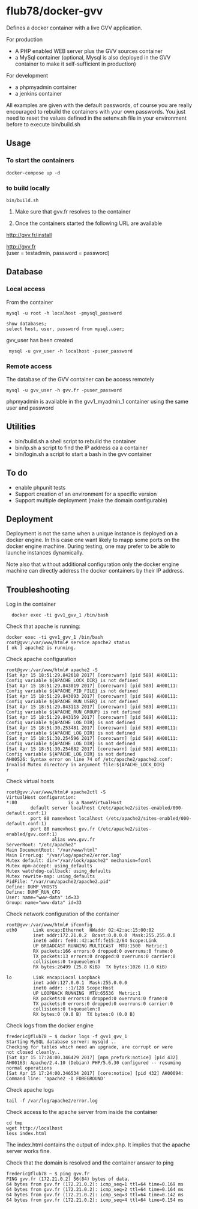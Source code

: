 # flub78/docker-gvv

Defines a docker container with a live GVV application.

For production
* A PHP enabled WEB server plus the GVV sources container
* a MySql container (optional, Mysql is also deployed in the GVV container to make it self-sufficient in production)

For development
* a phpmyadmin container
* a jenkins container

All examples are given with the default passwords, of course you are really encouraged to rebuild the containers with your own passwords. You just need to reset the values defined in the setenv.sh file in your environment before to execute bin/build.sh

## Usage

### To start the containers
    docker-compose up -d
 
### to build locally
    bin/build.sh

1. Make sure that gvv.fr resolves to the container

1. Once the containers started the following URL are available

http://gvv.fr/install

http://gvv.fr		
(user = testadmin, password = password)


## Database

### Local access
From the container

    mysql -u root -h localhost -pmysql_password

    show databases;
    select host, user, password from mysql.user;

gvv_user has been created

     mysql -u gvv_user -h localhost -puser_password


### Remote access

The database of the GVV container can be access remotely

    mysql -u gvv_user -h gvv.fr -puser_password

phpmyadmin is available in the gvv1_myadmin_1 container using the same user and password


## Utilities

* bin/build.sh a shell script to rebuild the container
* bin/ip.sh a script to find the IP address oa a container
* bin/login.sh a script to start a bash in the gvv container

## To do

* enable phpunit tests
* Support creation of an environment for a specific version
* Support multiple deployment (make the domain configurable)

## Deployment

Deployment is not the same when a unique instance is deployed on a docker engine. In this case one want likely to mapp some ports on the docker engine machine. During testing, one may prefer to be able to launche instances dynamically.

Note also that without additional configuration only the docker engine machine can directly address the docker containers by their IP address.

## Troubleshooting

Log in the container

      docker exec -ti gvv1_gvv_1 /bin/bash

Check that apache is running:
```
docker exec -ti gvv1_gvv_1 /bin/bash
root@gvv:/var/www/html# service apache2 status
[ ok ] apache2 is running.

```
Check apache configuration
```
root@gvv:/var/www/html# apache2 -S
[Sat Apr 15 18:51:29.842618 2017] [core:warn] [pid 589] AH00111: Config variable ${APACHE_LOCK_DIR} is not defined
[Sat Apr 15 18:51:29.843019 2017] [core:warn] [pid 589] AH00111: Config variable ${APACHE_PID_FILE} is not defined
[Sat Apr 15 18:51:29.843093 2017] [core:warn] [pid 589] AH00111: Config variable ${APACHE_RUN_USER} is not defined
[Sat Apr 15 18:51:29.843113 2017] [core:warn] [pid 589] AH00111: Config variable ${APACHE_RUN_GROUP} is not defined
[Sat Apr 15 18:51:29.843159 2017] [core:warn] [pid 589] AH00111: Config variable ${APACHE_LOG_DIR} is not defined
[Sat Apr 15 18:51:30.253481 2017] [core:warn] [pid 589] AH00111: Config variable ${APACHE_LOG_DIR} is not defined
[Sat Apr 15 18:51:30.254596 2017] [core:warn] [pid 589] AH00111: Config variable ${APACHE_LOG_DIR} is not defined
[Sat Apr 15 18:51:30.254682 2017] [core:warn] [pid 589] AH00111: Config variable ${APACHE_LOG_DIR} is not defined
AH00526: Syntax error on line 74 of /etc/apache2/apache2.conf:
Invalid Mutex directory in argument file:${APACHE_LOCK_DIR}
r

```
Check virtual hosts
```
root@gvv:/var/www/html# apache2ctl -S
VirtualHost configuration:
*:80                   is a NameVirtualHost
         default server localhost (/etc/apache2/sites-enabled/000-default.conf:1)
         port 80 namevhost localhost (/etc/apache2/sites-enabled/000-default.conf:1)
         port 80 namevhost gvv.fr (/etc/apache2/sites-enabled/gvv.conf:1)
                 alias www.gvv.fr
ServerRoot: "/etc/apache2"
Main DocumentRoot: "/var/www/html"
Main ErrorLog: "/var/log/apache2/error.log"
Mutex default: dir="/var/lock/apache2" mechanism=fcntl 
Mutex mpm-accept: using_defaults
Mutex watchdog-callback: using_defaults
Mutex rewrite-map: using_defaults
PidFile: "/var/run/apache2/apache2.pid"
Define: DUMP_VHOSTS
Define: DUMP_RUN_CFG
User: name="www-data" id=33
Group: name="www-data" id=33

```
Check network configuration of the container
```
root@gvv:/var/www/html# ifconfig
eth0      Link encap:Ethernet  HWaddr 02:42:ac:15:00:02  
          inet addr:172.21.0.2  Bcast:0.0.0.0  Mask:255.255.0.0
          inet6 addr: fe80::42:acff:fe15:2/64 Scope:Link
          UP BROADCAST RUNNING MULTICAST  MTU:1500  Metric:1
          RX packets:166 errors:0 dropped:0 overruns:0 frame:0
          TX packets:13 errors:0 dropped:0 overruns:0 carrier:0
          collisions:0 txqueuelen:0 
          RX bytes:26499 (25.8 KiB)  TX bytes:1026 (1.0 KiB)

lo        Link encap:Local Loopback  
          inet addr:127.0.0.1  Mask:255.0.0.0
          inet6 addr: ::1/128 Scope:Host
          UP LOOPBACK RUNNING  MTU:65536  Metric:1
          RX packets:0 errors:0 dropped:0 overruns:0 frame:0
          TX packets:0 errors:0 dropped:0 overruns:0 carrier:0
          collisions:0 txqueuelen:0 
          RX bytes:0 (0.0 B)  TX bytes:0 (0.0 B)
```

Check logs from the docker engine
```
frederic@flub78 ~ $ docker logs -f gvv1_gvv_1
Starting MySQL database server: mysqld ..
Checking for tables which need an upgrade, are corrupt or were 
not closed cleanly..
[Sat Apr 15 17:24:00.346429 2017] [mpm_prefork:notice] [pid 432] AH00163: Apache/2.4.10 (Debian) PHP/5.6.30 configured -- resuming normal operations
[Sat Apr 15 17:24:00.346534 2017] [core:notice] [pid 432] AH00094: Command line: 'apache2 -D FOREGROUND'

```

Check apache logs
```
tail -f /var/log/apache2/error.log
```

Check access to the apache server from inside the container

```
cd tmp
wget http://localhost
less index.html
```
The index.html contains the output of index.php.
It implies that the apache server works fine.


Check that the domain is resolved and the container answer to ping
```
frederic@flub78 ~ $ ping gvv.fr
PING gvv.fr (172.21.0.2) 56(84) bytes of data.
64 bytes from gvv.fr (172.21.0.2): icmp_seq=1 ttl=64 time=0.169 ms
64 bytes from gvv.fr (172.21.0.2): icmp_seq=2 ttl=64 time=0.164 ms
64 bytes from gvv.fr (172.21.0.2): icmp_seq=3 ttl=64 time=0.142 ms
64 bytes from gvv.fr (172.21.0.2): icmp_seq=4 ttl=64 time=0.154 ms

```



